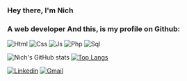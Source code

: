 
### Hey there, I'm Nich 
### A web developer And this, is my profile on Github:
![Html](https://img.shields.io/badge/HTML5-E34F26?style=for-the-badge&logo=html5&logoColor=white)
![Css](https://img.shields.io/badge/CSS3-1572B6?style=for-the-badge&logo=css3&logoColor=white)
![Js](https://img.shields.io/badge/JavaScript-323330?style=for-the-badge&logo=javascript&logoColor=F7DF1E)
![Php](https://img.shields.io/badge/PHP-777BB4?style=for-the-badge&logo=php&logoColor=white)
![Sql](https://img.shields.io/badge/MySQL-00000F?style=for-the-badge&logo=mysql&logoColor=white)

![Nich's GitHub stats](https://github-readme-stats.vercel.app/api?username=publicnich&show_icons=true&theme=highcontrast)
[![Top Langs](https://github-readme-stats.vercel.app/api/top-langs/?username=publicnich&layout=compact&theme=highcontrast)](https://github.com/publicnich/github-readme-stats)

[![Linkedin](https://img.shields.io/badge/LinkedIn-0077B5?style=for-the-badge&logo=linkedin&logoColor=white)]()
[![Gmail](https://img.shields.io/badge/Gmail-D14836?style=for-the-badge&logo=gmail&logoColor=white)]()
